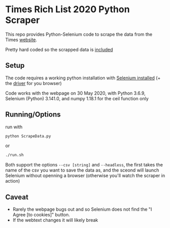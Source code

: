# Times Rich List 2020 Python Scraper

This repo provides Python-Selenium code to scrape the data from the Times [website](https://www.thetimes.co.uk/sunday-times-rich-list).

Pretty hard coded so the scrapped data is [included](https://github.com/harveydevereux/TimesRichList2020)

## Setup

The code requires a working python installation with [Selenium installed](https://selenium-python.readthedocs.io/installation.html) (+ the [driver](https://selenium-python.readthedocs.io/installation.html#drivers) for you browser)

Code works with the webpage on 30 May 2020, with Python 3.6.9, Selenium (Python) 3.141.0, and numpy 1.18.1 for the ceil function only

## Running/Options
run with
```Python
python ScrapeData.py
```
or 
```Bash
./run.sh
```

Both support the options ```--csv [string]``` and ```--headless```, the first takes the name of the csv you
want to save the data as, and the sceond will launch Selenium without openning a browser (otherwise you'll watch the
scraper in action)

## Caveat

- Rarely the webpage bugs out and so Selenium does not find the "I Agree [to cookies]" button. 
- If the webtext changes it will likely break 
